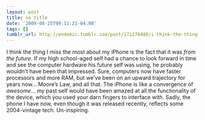 ```yaml
---
layout: post
title: no title
date: '2009-08-25T09:11:21-04:00'
tags: []
tumblr_url: http://endemic.tumblr.com/post/171276488/i-think-the-thing-i-miss-the-most-about-my-iphone
---
```

I think the thing I miss the most about my iPhone is the fact that it was _from the future_. If my high school-aged self had a chance to look forward in time and see the computer hardware his future self was using, he probably wouldn’t have been that impressed. Sure, computers now have faster processors and more RAM, but we’ve been on an upward trajectory for years now… Moore’s Law, and all that. The iPhone is like a convergence of _awesome_… my past self would have been amazed at all the functionality of the device, which you used your darn fingers to interface with. Sadly, the phone I have now, even though it was released recently, reflects some 2004-vintage tech. Un-inspiring.

